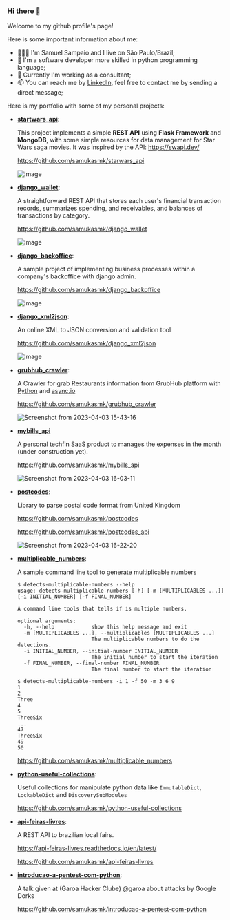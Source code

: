 ### Hi there 👋

Welcome to my github profile's page!

Here is some important information about me:
- 🧑🏽‍💻 I'm Samuel Sampaio and I live on São Paulo/Brazil;
- 🐍 I'm a software developer more skilled in python programming language;
- 💼 Currently I'm working as a consultant;
- 📫 You can reach me by [LinkedIn](https://www.linkedin.com/in/python-dev/), feel free to contact me by sending a direct message;

Here is my portfolio with some of my personal projects:

- [**startwars_api**](https://github.com/samukasmk/starwars_api):

  This project implements a simple **REST API** using **Flask Framework** and **MongoDB**, with some simple resources for data management for Star Wars saga movies. It was inspired by the API: https://swapi.dev/

  https://github.com/samukasmk/starwars_api
  
  ![image](https://github.com/samukasmk/samukasmk/assets/1859479/37cff71c-4888-4395-9dae-58ce4fdfe7e4)



- [**django_wallet**](https://github.com/samukasmk/django_wallet):
  
  A straightforward REST API that stores each user's financial transaction records, summarizes spending, and receivables, and balances of transactions by category.

  https://github.com/samukasmk/django_wallet
  
  ![image](https://github.com/samukasmk/samukasmk/assets/1859479/078d3a74-c0fa-4bad-ba86-128ba4fb1c9f)



- [**django_backoffice**](https://github.com/samukasmk/django_backoffice):

  A sample project of implementing business processes within a company's backoffice with django admin.
  
  https://github.com/samukasmk/django_backoffice
  
  ![image](https://user-images.githubusercontent.com/1859479/229597225-46785603-7e94-4930-ae06-0285a228ad20.png)



- [**django_xml2json**](https://github.com/samukasmk/django_xml2json):

  An online XML to JSON conversion and validation tool

  https://github.com/samukasmk/django_xml2json

  ![image](https://github.com/samukasmk/samukasmk/assets/1859479/6e892503-6ad1-4279-8e55-0ebc01cf7c05)

- [**grubhub_crawler**](https://github.com/samukasmk/grubhub_crawler):

  A Crawler for grab Restaurants information from GrubHub platform with [Python](https://docs.python.org/3/) and [async.io](https://docs.python.org/3/library/asyncio.html)

  https://github.com/samukasmk/grubhub_crawler
  
  ![Screenshot from 2023-04-03 15-43-16](https://user-images.githubusercontent.com/1859479/229598661-2cfc9366-905d-4e86-9a67-cae7866bc3c1.png)



- [**mybills_api**](https://github.com/samukasmk/mybills_api)

   A personal techfin SaaS product to manages the expenses in the month (under construction yet).
   
   https://github.com/samukasmk/mybills_api

  ![Screenshot from 2023-04-03 16-03-11](https://user-images.githubusercontent.com/1859479/229602651-afd3f005-c5ab-4118-8a1f-8197f6c26f79.png)



- [**postcodes**](https://github.com/samukasmk/postcodes):

  Library to parse postal code format from United Kingdom
  
  https://github.com/samukasmk/postcodes
  
  https://github.com/samukasmk/postcodes_api
  
  ![Screenshot from 2023-04-03 16-22-20](https://user-images.githubusercontent.com/1859479/229606770-1c51b408-98fb-4eca-922a-944edea42e60.png)



- [**multiplicable_numbers**](https://github.com/samukasmk/multiplicable_numbers):

  A sample command line tool to generate multiplicable numbers

  ```
  $ detects-multiplicable-numbers --help
  usage: detects-multiplicable-numbers [-h] [-m [MULTIPLICABLES ...]] [-i INITIAL_NUMBER] [-f FINAL_NUMBER]
  
  A command line tools that tells if is multiple numbers.
  
  optional arguments:
    -h, --help            show this help message and exit
    -m [MULTIPLICABLES ...], --multiplicables [MULTIPLICABLES ...]
                          The multiplicable numbers to do the detections.
    -i INITIAL_NUMBER, --initial-number INITIAL_NUMBER
                          The initial number to start the iteration
    -f FINAL_NUMBER, --final-number FINAL_NUMBER
                          The final number to start the iteration
  ```
  
  ```
  $ detects-multiplicable-numbers -i 1 -f 50 -m 3 6 9 
  1
  2
  Three
  4
  5
  ThreeSix
  ...
  47
  ThreeSix
  49
  50
  ```

  https://github.com/samukasmk/multiplicable_numbers


  
- [**python-useful-collections**](https://github.com/samukasmk/python-useful-collections):

  Useful collections for manipulate python data like `ImmutableDict`, `LockableDict` and `DiscoverySubModules`
  
  https://github.com/samukasmk/python-useful-collections



- [**api-feiras-livres**](https://github.com/samukasmk/api-feiras-livres):

  A REST API to brazilian local fairs.

  https://api-feiras-livres.readthedocs.io/en/latest/
  
  https://github.com/samukasmk/api-feiras-livres



- [**introducao-a-pentest-com-python**](https://github.com/samukasmk/introducao-a-pentest-com-python):

  A talk given at (Garoa Hacker Clube) @garoa about attacks by Google Dorks

  https://github.com/samukasmk/introducao-a-pentest-com-python

<!--
**samukasmk/samukasmk** is a ✨ _special_ ✨ repository because its `README.md` (this file) appears on your GitHub profile.

Here are some ideas to get you started:

- 🔭 I’m currently working on ...
- 🌱 I’m currently learning ...
- 👯 I’m looking to collaborate on ...
- 🤔 I’m looking for help with ...
- 💬 Ask me about ...
- 📫 How to reach me: ...
- 😄 Pronouns: He/Him
- ⚡ Fun fact: ...
-->
